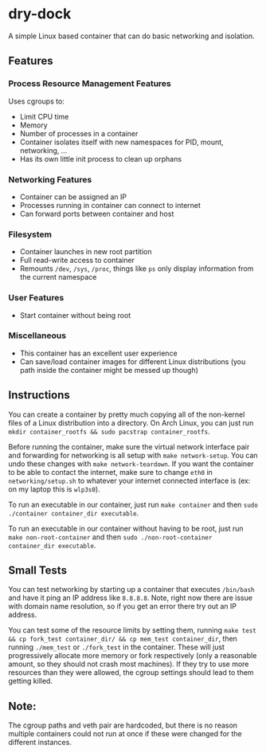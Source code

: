 # dry-dock

A simple Linux based container that can do basic networking and isolation.

## Features
### Process Resource Management Features
Uses cgroups to:
 - Limit CPU time
 - Memory
 - Number of processes in a container
- Container isolates itself with new namespaces for PID, mount, networking, ...
- Has its own little init process to clean up orphans

### Networking Features
- Container can be assigned an IP
- Processes running in container can connect to internet
- Can forward ports between container and host

### Filesystem
- Container launches in new root partition
- Full read-write access to container
- Remounts `/dev`, `/sys`, `/proc`, things like `ps` only display information from the current namespace

### User Features
- Start container without being root

### Miscellaneous
- This container has an excellent user experience
- Can save/load container images for different Linux distributions (you path inside the container might be messed up though)

## Instructions
You can create a container by pretty much copying all of the non-kernel files of a Linux distribution into a directory. On Arch Linux, you can just run `mkdir container_rootfs && sudo pacstrap container_rootfs`.

Before running the container, make sure the virtual network interface pair and forwarding for networking is all setup with `make network-setup`. You can undo these changes with `make network-teardown`. If you want the container to be able to contact the internet, make sure to change `eth0` in `networking/setup.sh` to whatever your internet connected interface is (ex: on my laptop this is `wlp3s0`).

To run an executable in our container, just run `make container` and then `sudo ./container container_dir executable`.

To run an executable in our container without having to be root, just run `make non-root-container` and then `sudo ./non-root-container container_dir executable`.

## Small Tests
You can test networking by starting up a container that executes `/bin/bash` and have it ping an IP address like `8.8.8.8`. Note, right now there are issue with domain name resolution, so if you get an error there try out an IP address.

You can test some of the resource limits by setting them, running `make test && cp fork_test container_dir/ && cp mem_test container_dir`, then running `./mem_test` or `./fork_test` in the container. These will just progressively allocate more memory or fork respectively (only a reasonable amount, so they should not crash most machines). If they try to use more resources than they were allowed, the cgroup settings should lead to them getting killed.

## Note:
The cgroup paths and veth pair are hardcoded, but there is no reason multiple containers could not run at once if these were changed for the different instances.
